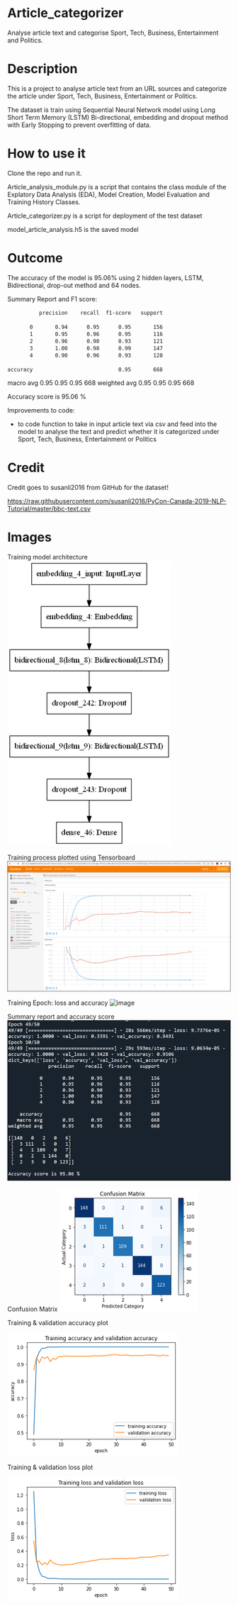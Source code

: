 # Article_categorizer
 Analyse article text and categorise Sport, Tech, Business, Entertainment and Politics.


# Description
This is a project to analyse article text from an URL sources and categorize the article under Sport, Tech, Business, Entertainment or Politics.

The dataset is train using Sequential Neural Network model using Long Short Term Memory (LSTM) Bi-directional, embedding and dropout method with Early Stopping to prevent overfitting of data.


# How to use it
Clone the repo and run it.

Article_analysis_module.py is a script that contains the class module of the Explatory Data Analysis (EDA), Model Creation, Model Evaluation and Training History Classes.

Article_categorizer.py is a script for deployment of the test dataset

model_article_analysis.h5 is the saved model


# Outcome

The accuracy of the model is 95.06% using 2 hidden layers, LSTM, Bidirectional, drop-out method and 64 nodes.

Summary Report and F1 score:

              precision    recall  f1-score   support

           0       0.94      0.95      0.95       156
           1       0.95      0.96      0.95       116
           2       0.96      0.90      0.93       121
           3       1.00      0.98      0.99       147
           4       0.90      0.96      0.93       128

    accuracy                           0.95       668
   macro avg       0.95      0.95      0.95       668
weighted avg       0.95      0.95      0.95       668


Accuracy score is 95.06 %

Improvements to code: 
- to code function to take in input article text via csv and feed into the model to analyse the text and predict whether it is categorized under Sport, Tech, Business, Entertainment or Politics




# Credit
Credit goes to susanli2016 from GitHub for the dataset!

https://raw.githubusercontent.com/susanli2016/PyCon-Canada-2019-NLP-Tutorial/master/bbc-text.csv


# Images

Training model architecture
![image](image/model.png)


Training process plotted using Tensorboard
![image](image/tensorboard.png)


Training Epoch: loss and accuracy
![image](image/training_epoch_loss_accuracy.png)


Summary report and accuracy score
![image](image/Summary_report.png)

Confusion Matrix
![image](image/Confusion_matrix.png)

Training & validation accuracy plot

![image](image/training_accuracy.png)


Training & validation loss plot

![image](image/training_loss.png)

